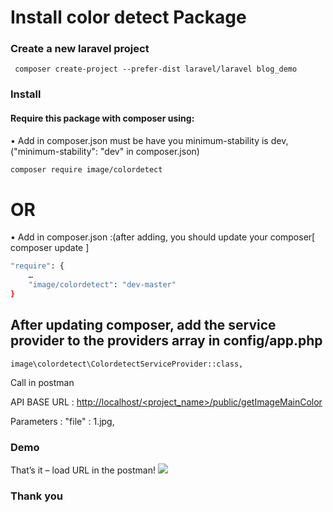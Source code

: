 # Install color detect Package

### Create a new laravel project
```
 composer create-project --prefer-dist laravel/laravel blog_demo
 ```
### Install
#### Require this package with composer using:
•	Add in composer.json must be have you minimum-stability is dev,("minimum-stability": "dev" in composer.json)
```bash
composer require image/colordetect
```
# OR

•	Add in composer.json :(after adding, you should update your composer[ composer update ]
```bash
"require": { 
	…
	"image/colordetect": "dev-master"
}
```

## After updating composer, add the service provider to the providers array in config/app.php
```
image\colordetect\ColordetectServiceProvider::class,
```
Call in postman

API BASE URL : [http://localhost/<project_name>/public/getImageMainColor](http://localhost/<project_name>/public/getImageMainColor)

Parameters : "file" : 1.jpg,

 ### Demo
 That’s it – load URL in the postman!
 <img src="https://raw.githubusercontent.com/poojajadav3698/color-detect/master/3.JPG" />
 
### Thank you

